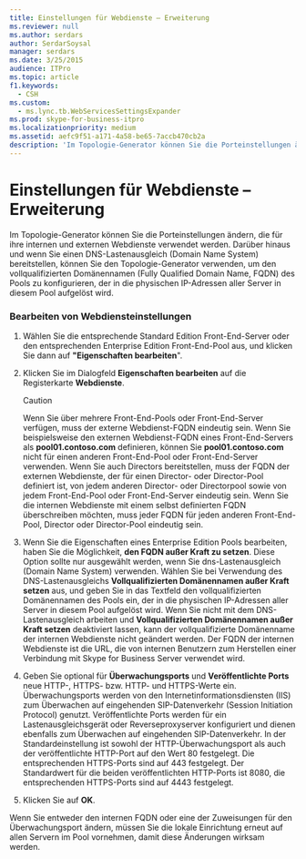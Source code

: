 ```yaml
---
title: Einstellungen für Webdienste – Erweiterung
ms.reviewer: null
ms.author: serdars
author: SerdarSoysal
manager: serdars
ms.date: 3/25/2015
audience: ITPro
ms.topic: article
f1.keywords:
  - CSH
ms.custom:
  - ms.lync.tb.WebServicesSettingsExpander
ms.prod: skype-for-business-itpro
ms.localizationpriority: medium
ms.assetid: aefc9f51-a171-4a58-be65-7accb470cb2a
description: 'Im Topologie-Generator können Sie die Porteinstellungen ändern, die für ihre internen und externen Webdienste verwendet werden. Darüber hinaus und wenn Sie einen DNS-Lastenausgleich (Domain Name System) bereitstellen, können Sie den Topologie-Generator verwenden, um den vollqualifizierten Domänennamen (Fully Qualified Domain Name, FQDN) des Pools zu konfigurieren, der in die physischen IP-Adressen aller Server in diesem Pool aufgelöst wird.'
---
```


# <a name="web-services-settings-expander"></a>Einstellungen für Webdienste – Erweiterung
 
Im Topologie-Generator können Sie die Porteinstellungen ändern, die für ihre internen und externen Webdienste verwendet werden. Darüber hinaus und wenn Sie einen DNS-Lastenausgleich (Domain Name System) bereitstellen, können Sie den Topologie-Generator verwenden, um den vollqualifizierten Domänennamen (Fully Qualified Domain Name, FQDN) des Pools zu konfigurieren, der in die physischen IP-Adressen aller Server in diesem Pool aufgelöst wird.
  
### <a name="editing-web-services-settings"></a>Bearbeiten von Webdiensteinstellungen

1. Wählen Sie die entsprechende Standard Edition Front-End-Server oder den entsprechenden Enterprise Edition Front-End-Pool aus, und klicken Sie dann auf **"Eigenschaften bearbeiten**".
    
2. Klicken Sie im Dialogfeld **Eigenschaften bearbeiten** auf die Registerkarte **Webdienste**.
    
    > [!CAUTION]
    > Wenn Sie über mehrere Front-End-Pools oder Front-End-Server verfügen, muss der externe Webdienst-FQDN eindeutig sein. Wenn Sie beispielsweise den externen Webdienst-FQDN eines Front-End-Servers als **pool01.contoso.com** definieren, können Sie **pool01.contoso.com** nicht für einen anderen Front-End-Pool oder Front-End-Server verwenden. Wenn Sie auch Directors bereitstellen, muss der FQDN der externen Webdienste, der für einen Director- oder Director-Pool definiert ist, von jedem anderen Director- oder Directorpool sowie von jedem Front-End-Pool oder Front-End-Server eindeutig sein. Wenn Sie die internen Webdienste mit einem selbst definierten FQDN überschreiben möchten, muss jeder FQDN für jeden anderen Front-End-Pool, Director oder Director-Pool eindeutig sein.
  
3. Wenn Sie die Eigenschaften eines Enterprise Edition Pools bearbeiten, haben Sie die Möglichkeit, **den FQDN außer Kraft zu setzen**. Diese Option sollte nur ausgewählt werden, wenn Sie dns-Lastenausgleich (Domain Name System) verwenden. Wählen Sie bei Verwendung des DNS-Lastenausgleichs **Vollqualifizierten Domänennamen außer Kraft setzen** aus, und geben Sie in das Textfeld den vollqualifizierten Domänennamen des Pools ein, der in die physischen IP-Adressen aller Server in diesem Pool aufgelöst wird. Wenn Sie nicht mit dem DNS-Lastenausgleich arbeiten und **Vollqualifizierten Domänennamen außer Kraft setzen** deaktiviert lassen, kann der vollqualifizierte Domänenname der internen Webdienste nicht geändert werden. Der FQDN der internen Webdienste ist die URL, die von internen Benutzern zum Herstellen einer Verbindung mit Skype for Business Server verwendet wird.
    
4. Geben Sie optional für **Überwachungsports** und **Veröffentlichte Ports** neue HTTP-, HTTPS- bzw. HTTP- und HTTPS-Werte ein. Überwachungsports werden von den Internetinformationsdiensten (IIS) zum Überwachen auf eingehenden SIP-Datenverkehr (Session Initiation Protocol) genutzt. Veröffentlichte Ports werden für ein Lastenausgleichsgerät oder Reverseproxyserver konfiguriert und dienen ebenfalls zum Überwachen auf eingehenden SIP-Datenverkehr. In der Standardeinstellung ist sowohl der HTTP-Überwachungsport als auch der veröffentlichte HTTP-Port auf den Wert 80 festgelegt. Die entsprechenden HTTPS-Ports sind auf 443 festgelegt. Der Standardwert für die beiden veröffentlichten HTTP-Ports ist 8080, die entsprechenden HTTPS-Ports sind auf 4443 festgelegt.
    
5. Klicken Sie auf **OK**.
    
Wenn Sie entweder den internen FQDN oder eine der Zuweisungen für den Überwachungsport ändern, müssen Sie die lokale Einrichtung erneut auf allen Servern im Pool vornehmen, damit diese Änderungen wirksam werden.
  

